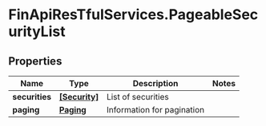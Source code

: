 # FinApiResTfulServices.PageableSecurityList

## Properties
Name | Type | Description | Notes
------------ | ------------- | ------------- | -------------
**securities** | [**[Security]**](Security.md) | List of securities | 
**paging** | [**Paging**](Paging.md) | Information for pagination | 


